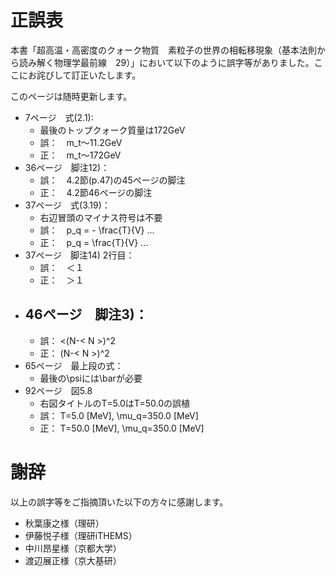 # 正誤表

本書「超高温・高密度のクォーク物質　素粒子の世界の相転移現象（基本法則から読み解く物理学最前線　29）」において以下のように誤字等がありました。ここにお詫びして訂正いたします。

このページは随時更新します。

- 7ページ　式(2.1):
  - 最後のトップクォーク質量は172GeV
  - 誤：　m_t〜11.2GeV
  - 正：　m_t〜172GeV
- 36ページ　脚注12)：
  - 誤：　4.2節(p.47)の45ページの脚注
  - 正：　4.2節46ページの脚注
- 37ページ　式(3.19)：
  - 右辺冒頭のマイナス符号は不要  
  - 誤：　p_q = - \frac{T}{V} ...
  - 正：　p_q = \frac{T}{V} ...
- 37ページ　脚注14) 2行目：
  - 誤：　＜１
  - 正：　＞１
- 46ページ　脚注3)：
  - 
  - 誤： <(N-< N >)^2
  - 正： (N-< N >)^2
- 65ページ　最上段の式：
  - 最後の\psiには\barが必要
- 92ページ　図5.8
  - 右図タイトルのT=5.0はT=50.0の誤植
  - 誤： T=5.0 [MeV], \mu_q=350.0 [MeV]
  - 正： T=50.0 [MeV], \mu_q=350.0 [MeV]
  
# 謝辞

以上の誤字等をご指摘頂いた以下の方々に感謝します。

- 秋葉康之様（理研）
- 伊藤悦子様（理研iTHEMS）
- 中川昂星様（京都大学）
- 渡辺展正様（京大基研）
